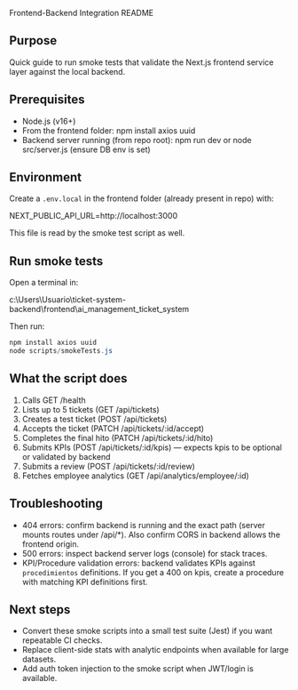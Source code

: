 Frontend-Backend Integration README

Purpose
-------
Quick guide to run smoke tests that validate the Next.js frontend service layer against the local backend.

Prerequisites
-------------
- Node.js (v16+)
- From the frontend folder: npm install axios uuid
- Backend server running (from repo root): npm run dev or node src/server.js (ensure DB env is set)

Environment
-----------
Create a `.env.local` in the frontend folder (already present in repo) with:

NEXT_PUBLIC_API_URL=http://localhost:3000

This file is read by the smoke test script as well.

Run smoke tests
---------------
Open a terminal in:

c:\Users\Usuario\ticket-system-backend\frontend\ai_management_ticket_system

Then run:

```powershell
npm install axios uuid
node scripts/smokeTests.js
```

What the script does
--------------------
1. Calls GET /health
2. Lists up to 5 tickets (GET /api/tickets)
3. Creates a test ticket (POST /api/tickets)
4. Accepts the ticket (PATCH /api/tickets/:id/accept)
5. Completes the final hito (PATCH /api/tickets/:id/hito)
6. Submits KPIs (POST /api/tickets/:id/kpis) — expects kpis to be optional or validated by backend
7. Submits a review (POST /api/tickets/:id/review)
8. Fetches employee analytics (GET /api/analytics/employee/:id)

Troubleshooting
---------------
- 404 errors: confirm backend is running and the exact path (server mounts routes under /api/*). Also confirm CORS in backend allows the frontend origin.
- 500 errors: inspect backend server logs (console) for stack traces.
- KPI/Procedure validation errors: backend validates KPIs against `procedimientos` definitions. If you get a 400 on kpis, create a procedure with matching KPI definitions first.

Next steps
----------
- Convert these smoke scripts into a small test suite (Jest) if you want repeatable CI checks.
- Replace client-side stats with analytic endpoints when available for large datasets.
- Add auth token injection to the smoke script when JWT/login is available.
